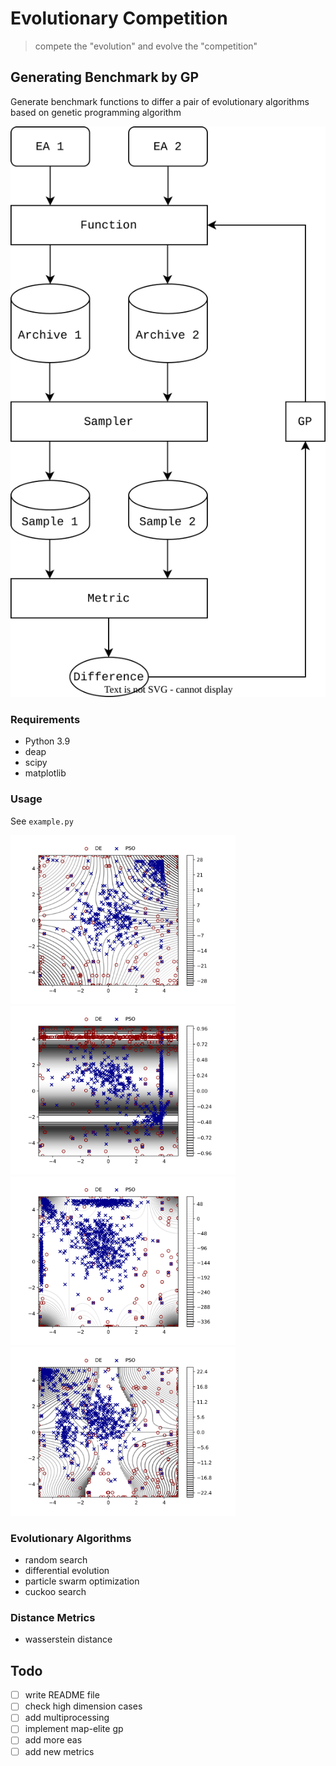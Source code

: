 # Evolutionary Competition

> compete the "evolution" and evolve the "competition"

## Generating Benchmark by GP

Generate benchmark functions to differ a pair of evolutionary algorithms based on genetic programming algorithm

![flowchart](flow.svg)

### Requirements

- Python 3.9
- deap
- scipy
- matplotlib

### Usage

See `example.py`

<img src=img/eg1.svg width=360/>
<img src=img/eg2.svg width=360/>
<img src=img/eg3.svg width=360/>
<img src=img/eg4.svg width=360/>

### Evolutionary Algorithms

- random search
- differential evolution
- particle swarm optimization
- cuckoo search

### Distance Metrics

- wasserstein distance

## Todo

- [ ] write README file
- [ ] check high dimension cases
- [ ] add multiprocessing
- [ ] implement map-elite gp
- [ ] add more eas
- [ ] add new metrics
